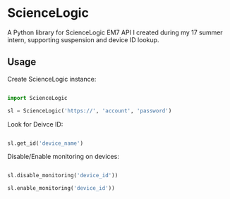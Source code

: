 # ScienceLogic
A Python library for ScienceLogic EM7 API I created during my 17 summer intern, supporting suspension and device ID lookup.

## Usage

Create ScienceLogic instance:
```python

import ScienceLogic

sl = ScienceLogic('https://', 'account', 'password')

```

Look for Deivce ID:
```python

sl.get_id('device_name')

```

Disable/Enable monitoring on devices:
```python

sl.disable_monitoring('device_id'))

sl.enable_monitoring('device_id'))

```
